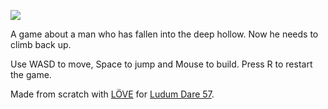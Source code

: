 ![](https://static.jam.host/raw/ee9/22/z/6b598.png)

A game about a man who has fallen into the deep hollow. Now he needs to climb back up.

Use WASD to move, Space to jump and Мouse to build. Press R to restart the game.

Made from scratch with [LÖVE](https://love2d.org/) for [Ludum Dare 57](https://ldjam.com/events/ludum-dare/57/abyss).
